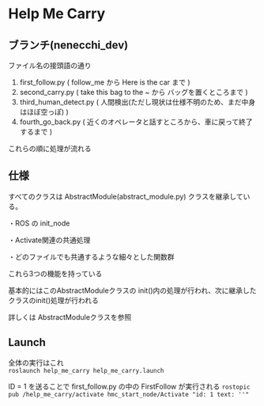 # Help Me Carry

## ブランチ(nenecchi_dev)

ファイル名の接頭語の通り

1. first_follow.py  ( follow_me から Here is the car まで )
2. second_carry.py  ( take this bag to the ~ から バッグを置くところまで )
3. third_human_detect.py    ( 人間検出(ただし現状は仕様不明のため、まだ中身はほぼ空っぽ) )
4. fourth_go_back.py    ( 近くのオペレータと話すところから、車に戻って終了するまで )

これらの順に処理が流れる

## 仕様

すべてのクラスは AbstractModule(abstract_module.py) クラスを継承している。

・ROS の init_node

・Activate関連の共通処理

・どのファイルでも共通するような細々とした関数群

これら3つの機能を持っている

基本的にはこのAbstractModuleクラスの init()内の処理が行われ、次に継承したクラスのinit()処理が行われる

詳しくは AbstractModuleクラスを参照

## Launch
全体の実行はこれ  
`roslaunch help_me_carry help_me_carry.launch`

ID = 1 を送ることで first_follow.py の中の FirstFollow が実行される
`rostopic pub /help_me_carry/activate hmc_start_node/Activate "id: 1 text: ''"`
